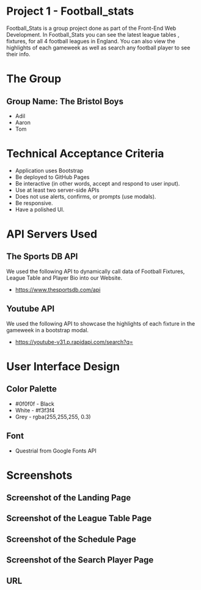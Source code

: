 # Project 1 - Football_stats
Football_Stats is a group project done as part of the Front-End Web Development.
In Football_Stats you can see the latest league tables , fixtures, for all 4 football leagues in England.
You can also view the highlights of each gameweek as well as search any football player to see their info. 

# The Group
## Group Name: The Bristol Boys
* Adil
* Aaron
* Tom

# Technical Acceptance Criteria
* Application uses Bootstrap
* Be deployed to GitHub Pages
* Be interactive (in other words, accept and respond to user input).
* Use at least two server-side APIs
* Does not use alerts, confirms, or prompts (use modals).
* Be responsive.
* Have a polished UI.


# API Servers Used
## The Sports DB API
We used the following API to dynamically call data of Football Fixtures, League Table and Player Bio into our Website.
* https://www.thesportsdb.com/api

## Youtube API
We used the following API to showcase the highlights of each fixture in the gameweek in a bootstrap modal.
* https://youtube-v31.p.rapidapi.com/search?q=



# User Interface Design
## Color Palette
* #0f0f0f - Black
* White - #f3f3f4 
* Grey - rgba(255,255,255, 0.3) 

## Font 
* Questrial from Google Fonts API


# Screenshots

## Screenshot of the Landing Page

## Screenshot of the League Table Page

## Screenshot of the Schedule Page

## Screenshot of the Search Player Page


## URL

